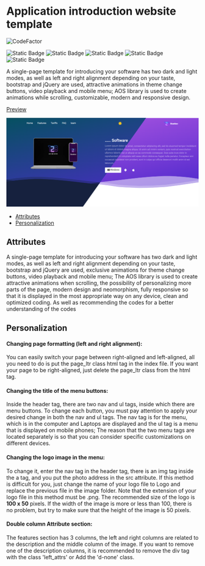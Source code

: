 # Application introduction website template

![CodeFactor](https://www.codefactor.io/repository/github/mjavadh/application-introduction-website-template/badge)

![Static Badge](https://img.shields.io/badge/HTML5-blue)
![Static Badge](https://img.shields.io/badge/CSS3-orange)
![Static Badge](https://img.shields.io/badge/Bootstrap-8A2BE2)
![Static Badge](https://img.shields.io/badge/jQuery-darkblue)
![Static Badge](https://img.shields.io/badge/aos-lightyellow)

A single-page template for introducing your software has two dark and light modes, as well as left and right alignment depending on your taste, bootstrap and jQuery are used, attractive animations in theme change buttons, video playback and mobile menu;  AOS library is used to create animations while scrolling, customizable, modern and responsive design.

[Preview][Preview]

[![Preview][Banner]][Banner]

- [Attributes](#attributes)
- [Personalization](#personalization)

## Attributes

A single-page template for introducing your software has two dark and light modes, as well as left and right alignment depending on your taste, bootstrap and jQuery are used, exclusive animations for theme change buttons, video playback and mobile menu;  The AOS library is used to create attractive animations when scrolling, the possibility of personalizing more parts of the page, modern design and neomorphism, fully responsive so that it is displayed in the most appropriate way on any device, clean and optimized coding.  As well as recommending the codes for a better understanding of the codes

## Personalization

#### Changing page formatting (left and right alignment):

You can easily switch your page between right-aligned and left-aligned, all you need to do is put the page_ltr class html tag in the index file. If you want your page to be right-aligned, just delete the page_ltr class from the html tag.


#### Changing the title of the menu buttons:

Inside the header tag, there are two nav and ul tags, inside which there are menu buttons. To change each button, you must pay attention to apply your desired change in both the nav and ul tags. The nav tag is for the menu, which is in the computer and  Laptops are displayed and the ul tag is a menu that is displayed on mobile phones;  The reason that the two menu tags are located separately is so that you can consider specific customizations on different devices.

#### Changing the logo image in the menu:

To change it, enter the nav tag in the header tag, there is an img tag inside the a tag, and you put the photo address in the src attribute. If this method is difficult for you, just change the name of your logo file to Logo and replace the previous file in the image folder. Note that the extension of your logo file in this method must be .png. The recommended size of the logo is __100 x 50__ pixels. If the width of the image is more or less than 100, there is no problem, but try to make sure that the height of the image is 50 pixels.

#### Double column Attribute section:

The features section has 3 columns, the left and right columns are related to the description and the middle column of the image. If you want to remove one of the description columns, it is recommended to remove the div tag with the class 'left_attrs' or Add the 'd-none' class.


[Preview]: https://mjavadh.github.io/Application-introduction-website-template/
[Banner]: https://github.com/MjavadH/Application-introduction-website-template/blob/master/docx/preview/Banner-ltr.png "Banner"

